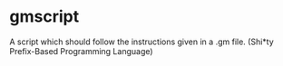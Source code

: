 # gmscript
A script which should follow the instructions given in a .gm file. (Shi*ty Prefix-Based Programming Language)
